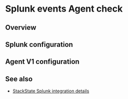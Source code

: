 # Splunk events Agent check

## Overview

## Splunk configuration

## Agent V1 configuration



## See also

* [StackState Splunk integration details](/stackpacks/integrations/new_splunk/splunk.md)